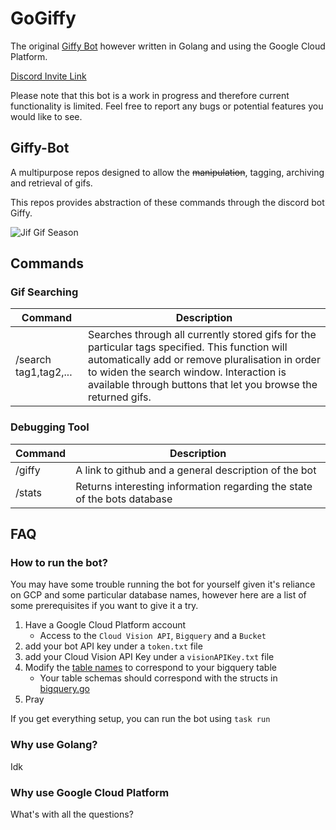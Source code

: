 
# GoGiffy
The original [Giffy Bot](https://github.com/maxcraig112/Giffy-bot) however written in Golang and using the Google Cloud Platform.

[Discord Invite Link](https://discord.com/oauth2/authorize?client_id=1220642492173778996&permissions=2684472384&scope=bot+applications.commands)

Please note that this bot is a work in progress and therefore current functionality is limited. Feel free to report any bugs or potential features you would like to see.
## Giffy-Bot
A multipurpose repos designed to allow the ~~manipulation~~, tagging, archiving and retrieval of gifs.

This repos provides abstraction of these commands through the discord bot Giffy.

![Jif Gif Season](https://c.tenor.com/oylHwLtwhbsAAAAC/gif-jif.gif)

## Commands

### Gif Searching
| Command  | Description |
| ------------- | ------------- |
| /search tag1,tag2,...  | Searches through all currently stored gifs for the particular tags specified. This function will automatically add or remove pluralisation in order to widen the search window. Interaction is available through buttons that let you browse the returned gifs.  |

### Debugging Tool
| Command  | Description |
| ------------- | ------------- |
| /giffy  | A link to github and a general description of the bot  |
| /stats  | Returns interesting information regarding the state of the bots database  |



## FAQ
### How to run the bot?

You may have some trouble running the bot for yourself given it's reliance on GCP and some particular database names, however here are a list of some prerequisites if you want to give it a try.
1. Have a Google Cloud Platform account
    - Access to the `Cloud Vision API`, `Bigquery` and a `Bucket`
2. add your bot API key under a `token.txt` file
3. add your Cloud Vision API Key under a `visionAPIKey.txt` file
4. Modify the [table names](https://github.com/maxcraig112/GoGiffy/blob/main/src/bigquery.go#L14-L17) to correspond to your bigquery table
    - Your table schemas should correspond with the structs in [bigquery.go](https://github.com/maxcraig112/GoGiffy/blob/main/src/bigquery.go#L24-L39)
5. Pray

If you get everything setup, you can run the bot using `task run`

### Why use Golang?
Idk
### Why use Google Cloud Platform
What's with all the questions?